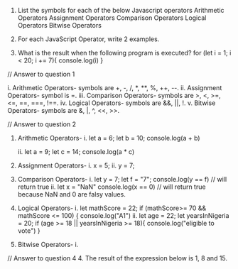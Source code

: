 1. List the symbols for each of the below Javascript operators
    Arithmetic Operators
    Assignment Operators
    Comparison Operators
    Logical Operators
    Bitwise Operators

2. For each JavaScript Operator, write 2 examples.

4. What is the result when the following program is executed?
for (let i = 1; i < 20; i += 7){
    console.log(i)
} 


// Answer to question 1

i. Arithmetic Operators- symbols are +, -, /, *, **, %, ++, --.
ii. Assignment Operators- symbol is =.
iii. Comparison Operators- symbols are >, <, >=, <=, ==, ===, !==.
iv. Logical Operators- symbols are &&, ||, !.
v. Bitwise Operators- symbols are &, |, ^, <<, >>.

// Answer to question 2

1. Arithmetic Operators- 
    i. let a = 6;
       let b = 10;
       console.log(a + b)

    ii. let a = 9;
       let c = 14;
       console.log(a * c)

2. Assignment Operators-
    i. x = 5;
    ii. y = 7;

3. Comparison Operators-
    i. let y = 7;
        let f = "7";
        console.log(y == f) // will return true
    ii. let x = "NaN"
        console.log(x == 0) // will return true because NaN and 0 are falsy values.

4. Logical Operators-
    i. let mathScore = 22;
         if (mathScore>= 70 && mathScore <= 100) {
          console.log("A1")
    ii. let age = 22;
        let yearsInNigeria = 20;
         if (age >= 18 || yearsInNigeria >= 18){
            console.log("eligible to vote")
         }

5. Bitwise Operators-
    i. 

// Answer to question 4
4. The result of the expression below is 1, 8 and 15.
